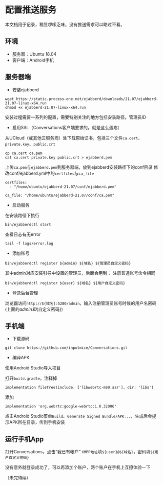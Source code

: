 # 配置推送服务
本文档用于记录，稍显啰嗦乏味，没有推送需求可以略过不看。

## 环境
* 服务器：Ubuntu 18.04
* 客户端：Android手机

## 服务器端

* 安装ejabberd
```
wget https://static.process-one.net/ejabberd/downloads/21.07/ejabberd-21.07-linux-x64.run
chmod +x ejabberd-21.07-linux-x64.run
```
安装过程需要一系列的配置，需要特别关注的地方包括安装路径，管理员ID

* 启用SSL（Conversations客户端要求的，就是这么蛋疼）

从UCloud（或其他云服务商）处下载原始证书，包括三个文件`ca.cert`、`private.key`、`public.crt`
```
cp ca.cert ca.pem
cat ca.cert private.key public.crt > ejabberd.pem
```
上传`ca.pem`与`ejabberd.pem`到服务器端，放到ejabberd安装路径下的conf目录
修改conf/ejabberd.yml中的`certfiles`与`ca_file`
```
certfiles:
  - "/home/ubuntu/ejabberd-21.07/conf/ejabberd.pem"
```

```
ca_file: "/home/ubuntu/ejabberd-21.07/conf/ca.pem"
```

* 启动服务

在安装路径下执行

```
bin/ejabberdctl start
```

查看日志有无error

```
tail -f logs/error.log
```

* 添加账号

```
bin/ejabberdctl register ${admin} ${域名} ${管理员自定义密码}
```

其中admin对应安装引导中设置的管理员，后面会用到；
注册普通账号命令相同

```
bin/ejabberdctl register ${user} ${域名} ${用户自定义密码}
```

* 登录后台管理

浏览器访问`http://${域名}:5280/admin`，输入注册管理员账号时候的用户名密码(上面的${admin}和${自定义密码})


## 手机端

* 下载源码 

```
git clone https://github.com/inputmice/Conversations.git
```

* 编译APK

使用Android Studio导入项目

打开`build.gradle`，注释掉
```
implementation fileTree(include: ['libwebrtc-m90.aar'], dir: 'libs')
```

添加
```
implementation 'org.webrtc:google-webrtc:1.0.32006'
```

点击Android Studio菜单`Build`、`Generate Signed Bundle/APK...`，生成后会提示APK所在目录，传到手机安装

## 运行手机App
打开Conversations，点击“我已有帐户”
`XMPP地址`填`${user}@${域名}`，密码填`${用户自定义密码}`

没有意外就登录成功了，可以再添加个账户，两个账户在手机上互撩体验一下

（未完待续）

